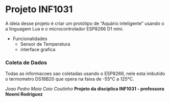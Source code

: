 # Projeto INF1031

A ideia desse projeto é criar um protótipo de “Aquário inteligente” usando o a linguagem Lua e o microcontrolador ESP8266 D1 mini.
- Funcionalidades
  - Sensor de Temperatura
  - interface grafica
### Coleta de Dados
Todas as informacoes sao coletadas usando o ESP8266, nele esta imbutido o termometro DS18B20 que opera na faixa de -55°C a 125°C.

 *Joao Pedro Maia*
 *Caio Coutinho*
  **Projeto da disciplica INF1031 - professora Noemi Rodriguez**
